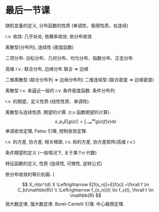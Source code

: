 # 最后一节课

随机变量的定义, 分布函数的性质 (单调性，极限性质，右连续)

r.v. 收敛: 几乎处处, 依概率收敛, 依分布收敛

离散型(分布列), 连续性 (密度函数)

二项分布: 泊松分布、几何分布、均匀分布、指数分布、正态分布

高维 r.v.: 联合分布, 边缘分布   联合 => 边缘

二维离散型 (联合分布列 => 边缘分布列) 二维连续型 (联合密度 => 边缘密度)

离散型 r.v. 来逼近一般的 r.v. 条件密度函数. 条件分布列

r.v. 的期望。定义性质 (线性性质、单调性).

离散型与连续性质. 期望的计算. (r,v 函数期望的计算).
$$
x, p_x
E[g(x)] = \int_{-\infty}^{\infty} g(x)f(x)dx
$$
单调收敛定理, Fatou 引理, 控制收敛定理.

r.v. 的方差, 协方差, 相关稀疏. r.v. 和的方差, 协方差矩阵(高维 r.v.)

条件期望的定义 (一般情况下,  关于某个$\sigma$ 代数)

特征函数的定义, 性质 (连续性, 可微性, 逆转公式)

依分布收敛的等价刻画. (


$$
X_n\to^{d} X \Leftrightarrow E[f(x_n)]=E[f(x)]  ~\forall f \in C_b(\mathbb{R}) \\
\Leftrightarrow f_{x_n}(t) \to f_x(t), \forall t \in \mathbb{R}
$$
 弱大数定律, 强大数定律. Borel-Cantelli 引理. 中心极限定理.